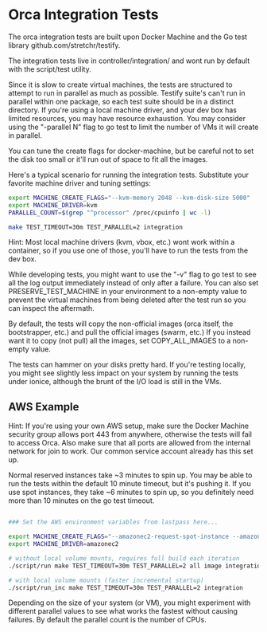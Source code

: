 # Orca Integration Tests

The orca integration tests are built upon Docker Machine and the Go test
library github.com/stretchr/testify.

The integration tests live in controller/integration/ and wont run by
default with the script/test utility.

Since it is slow to create virtual machines, the tests are structured to
attempt to run in parallel as much as possible.  Testify suite's can't
run in parallel within one package, so each test suite should be in a
distinct directory.  If you're using a local machine driver, and your
dev box has limited resources, you may have resource exhaustion.
You may consider using the "-parallel N" flag to go test to limit the
number of VMs it will create in parallel.

You can tune the create flags for docker-machine, but be careful not to
set the disk too small or it'll run out of space to fit all the images.

Here's a typical scenario for running the integration tests.  Substitute
your favorite machine driver and tuning settings:

```bash
export MACHINE_CREATE_FLAGS="--kvm-memory 2048 --kvm-disk-size 5000"
export MACHINE_DRIVER=kvm
PARALLEL_COUNT=$(grep "^processor" /proc/cpuinfo | wc -l)

make TEST_TIMEOUT=30m TEST_PARALLEL=2 integration
```

Hint: Most local machine drivers (kvm, vbox, etc.) wont work within a
container, so if you use one of those, you'll have to run the tests from
the dev box.


While developing tests, you might want to use the "-v" flag to go test
to see all the log output immediately instead of only after a failure.
You can also set PRESERVE\_TEST\_MACHINE in your environment to a
non-empty value to prevent the virtual machines from being deleted after
the test run so you can inspect the aftermath.

By default, the tests will copy the non-official images (orca itself,
the bootstrapper, etc.) and pull the official images (swarm, etc.) If you
instead want it to copy (not pull) all the images, set COPY\_ALL\_IMAGES
to a non-empty value.


The tests can hammer on your disks pretty hard.  If you're testing
locally, you might see slightly less impact on your system by running
the tests under ionice, although the brunt of the I/O load is still in
the VMs.

## AWS Example

Hint: If you're using your own AWS setup, make sure the Docker Machine
security group allows port 443 from anywhere, otherwise the tests will
fail to access Orca.  Also make sure that all ports are allowed from the
internal network for join to work.  Our common service account already
has this set up.

Normal reserved instances take ~3 minutes to spin up.  You may be able to
run the tests within the default 10 minute timeout, but it's pushing it.
If you use spot instances, they take ~6 minutes to spin up, so you
definitely need more than 10 minutes on the go test timeout.

```bash

### Set the AWS environment variables from lastpass here...

export MACHINE_CREATE_FLAGS="--amazonec2-request-spot-instance --amazonec2-spot-price 0.05 --amazonec2-instance-type m1.small --amazonec2-ami ami-e91605d9"
export MACHINE_DRIVER=amazonec2

# without local volume mounts, requires full build each iteration
./script/run make TEST_TIMEOUT=30m TEST_PARALLEL=2 all image integration

# with local volume mounts (faster incremental startup)
./script/run_inc make TEST_TIMEOUT=30m TEST_PARALLEL=2 integration
```

Depending on the size of your system (or VM), you might experiment
with different parallel values to see what works the fastest without
causing failures.  By default the parallel count is the number of CPUs.
